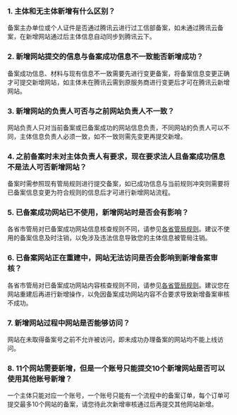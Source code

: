 ### 1. 主体和无主体新增有什么区别？
备案主办单位或个人证件是否通过腾讯云进行过工信部备案，如未通过腾讯云备案，在新增网站通过后主体信息自动同步到腾讯云下。  
### 2. 新增网站提交的信息与备案成功信息不一致能否新增成功？
备案成功信息、材料与现有信息不一致需要先进行变更备案，将备案信息变更正确才可提交新增网站，如主体未在腾讯云需到原服务商进行变更后才可在腾讯云新增网站。  
### 3. 新增网站的负责人可否与之前网站负责人不一致？
网站负责人只对当前备案或已备案成功的网站信息负责，不同网站的负责人可以不同，主体信息负责人必须一致，如不一致则需先变更再提交新增。  
### 4. 之前备案时未对主体负责人有要求，现在要求法人且备案成功信息不是法人可否新增网站？
备案时需参照现有管局规则进行提交备案，如已成功信息与当前规则冲突则需要将已备案信息变更为符合规则的信息后才可进行新增网站流程。  
### 5. 已备案成功网站已不使用，新增网站时是否会有影响？
各省市管局对已备案成功网站信息核查规则不同，请参见[各省管局规则](https://cloud.tencent.com/document/product/243/3474)。建议不使用的备案信息及时注销，以免涉及违法信息导致您的主体信息被管局注销。 
### 6. 已备案网站正在重建中，网站无法访问是否会影响到新增备案审核？
各省市管局对已备案成功网站内容核查规则不同，请参见[各省管局规则](https://cloud.tencent.com/document/product/243/3474)。建议您在网站重建后再进行新增操作，以免因备案成功网站内容不合要求导致新增备案审核不成功。  
### 7. 新增网站过程中网站是否能够访问？
网站在未取得备案号之前不允许被访问，即未成功办理备案的网站均不能上线访问。  
### 8. 11个网站需要新增，但是一个账号只能提交10个新增网站是否可以使用其他账号新增？
一个主体只能对应一个账号，一个账号只能有一个流程中的备案订单，每个订单可提交最多10个网站的备案，请您待此次新增审核通过后再提交其他网站新增。
